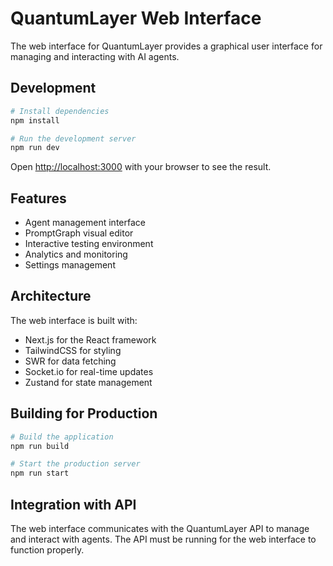 # QuantumLayer Web Interface

The web interface for QuantumLayer provides a graphical user interface for managing and interacting with AI agents.

## Development

```bash
# Install dependencies
npm install

# Run the development server
npm run dev
```

Open [http://localhost:3000](http://localhost:3000) with your browser to see the result.

## Features

- Agent management interface
- PromptGraph visual editor
- Interactive testing environment
- Analytics and monitoring
- Settings management

## Architecture

The web interface is built with:

- Next.js for the React framework
- TailwindCSS for styling
- SWR for data fetching
- Socket.io for real-time updates
- Zustand for state management

## Building for Production

```bash
# Build the application
npm run build

# Start the production server
npm run start
```

## Integration with API

The web interface communicates with the QuantumLayer API to manage and interact with agents. The API must be running for the web interface to function properly.